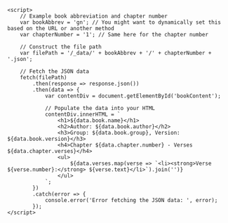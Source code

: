 <!DOCTYPE html>
<html lang="en">
<head>
    <meta charset="UTF-8">
    <meta name="viewport" content="width=device-width, initial-scale=1.0">
    <title>Book Chapter Display</title>
</head>
<body>
    <div id="bookContent">
        <!-- Content will be loaded here by JavaScript -->
    </div>

    <script>
        // Example book abbreviation and chapter number
        var bookAbbrev = 'gn'; // You might want to dynamically set this based on the URL or another method
        var chapterNumber = '1'; // Same here for the chapter number

        // Construct the file path
        var filePath = '/_data/' + bookAbbrev + '/' + chapterNumber + '.json';

        // Fetch the JSON data
        fetch(filePath)
            .then(response => response.json())
            .then(data => {
                var contentDiv = document.getElementById('bookContent');

                // Populate the data into your HTML
                contentDiv.innerHTML = `
                    <h1>${data.book.name}</h1>
                    <h2>Author: ${data.book.author}</h2>
                    <h3>Group: ${data.book.group}, Version: ${data.book.version}</h3>
                    <h4>Chapter ${data.chapter.number} - Verses ${data.chapter.verses}</h4>
                    <ul>
                        ${data.verses.map(verse => `<li><strong>Verse ${verse.number}:</strong> ${verse.text}</li>`).join('')}
                    </ul>
                `;
            })
            .catch(error => {
                console.error('Error fetching the JSON data: ', error);
            });
    </script>
</body>
</html>
